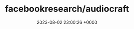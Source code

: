---
title: "facebookresearch/audiocraft"
link: "https://github.com/facebookresearch/audiocraft"
date: "2023-08-02 23:00:26 +0000"
description: "Audiocraft is a library for audio processing and generation with deep learning. It features the state-of-the-art EnCodec audio compressor / tokenizer, along with MusicGen, a simple and controllable music generation LM with textual and melodic conditioning."
category: "github"
---